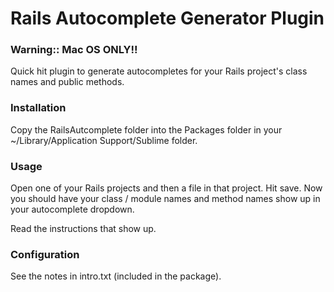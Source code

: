 Rails Autocomplete Generator Plugin
==================================

### Warning:: Mac OS ONLY!!

Quick hit plugin to generate autocompletes for your Rails project's class names and public methods.

### Installation

Copy the RailsAutcomplete folder into the Packages folder in your ~/Library/Application Support/Sublime folder.

### Usage

Open one of your Rails projects and then a file in that project.
Hit save.
Now you should have your class / module names and method names show up in your autocomplete dropdown.

Read the instructions that show up.

### Configuration

See the notes in intro.txt (included in the package).

